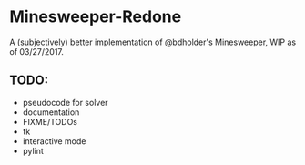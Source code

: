 # Minesweeper-Redone

A (subjectively) better implementation of @bdholder's Minesweeper, WIP as of 03/27/2017.

## TODO:
- pseudocode for solver
- documentation
- FIXME/TODOs
- tk
- interactive mode
- pylint
